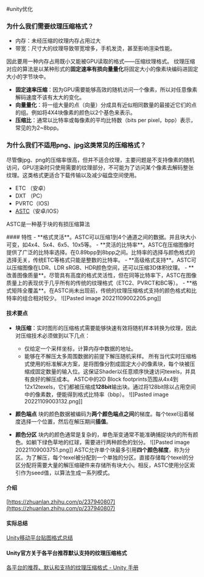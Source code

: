 #unity优化 
### 为什么我们需要纹理压缩格式？
- 内存：未经压缩的纹理内存占用过大
- 带宽：尺寸大的纹理导致带宽增多，手机发烫，甚至影响渲染性能。

因此要用一种内存占用既小又能被GPU读取的格式——压缩纹理格式。
纹理压缩对应的算法是以某种形式的**固定速率有损向量量化**将固定大小的像素块编码进固定大小的字节块中。
- **固定速率压缩**：因为GPU需要能够高效的随机访问一个像素，所以对任意像素解码速度不该有太大的变化。
- **向量量化**：将一组大量的点（向量）分成具有近似相同数量的最接近它们的点的组。例如将4X4块像素的颜色以2个基色来表示。
- **压缩比**：通常以比特率或每像素的平均比特数（bits per pixel，bpp）表示，常见的为2~8bpp。

### 为什么我们不适用png、jpg这类常见的压缩格式？
尽管像jpg、png的压缩率很高，但并不适合纹理，主要问题是不支持像素的随机访问，GPU渲染时只使用需要的纹理部分，不可能为了访问某个像素去解码整张纹理。这类格式更适合下载传输以及减少磁盘空间使用。

- ETC （安卓）
- DXT （PC）
- PVRTC（IOS)
- [ASTC](https://huailiang.github.io/blog/2022/astc/)（安卓/IOS）
<p>ASTC是一种基于块的有损压缩算法</p>
#### 特性
- **格式灵活**。ASTC可以压缩1到4个通道之间的数据。并且块大小可变，如4x4、5x4、6x5、10x5等。
- **灵活的比特率**。ASTC在压缩图像时提供了广泛的比特率选择。在0.89bpp到8bpp之间。比特率的选择与颜色格式的选择无关，传统ETC等格式只能是整数的比特率。
- **高级格式支持**。ASTC可以压缩图像在LDR、LDR sRGB、HDR颜色空间，还可以压缩3D体积纹理。
- **改善图像质量**。尽管具有高度的格式灵活性，但在同等比特率下，ASTC在图像质量上的表现优于几乎所有的传统的纹理格式（ETC2、PVRCT和BC等）。
- **格式矩阵全覆盖**。在ASTC尚未出现前，传统的纹理压缩格式支持的颜色格式和比特率的组合相对较少。 ![[Pasted image 20221109002205.png]]

#### 技术要点
- **块压缩**：实时图形的压缩格式需要能够快速有效将随机样本转换为纹理，因此对压缩技术必须做到以下几点：
	- 仅给定一个采样坐标，计算内存中数据的地址。
	- 能够在不解压太多周围数据的前提下解压随机采样。
   所有当代实时压缩格式使用的标准解决方案，是将图像分割成固定大小的像素块，每个块被压缩成固定数量的输入位。这保证Shader以任意顺序快速访问texels，并具有良好的解压成本。
   ASTC中的2D Block footprints范围从4x4到12x12texels，它们都被压缩成**128bit**输出块。通过将128bit除以占用空间中的像素数，便能得到格式比特率（bbp）。
   ![[Pasted image 20221109003132.png]]

- **颜色端点**
	块的颜色数据被编码为**两个颜色端点之间**的梯度。每个texel沿着梯度选择一个位置，然后在解压期间**插值**。
- **颜色分区**
	块内的颜色通常是复杂的，单色渐变通常不能准确捕捉块内的所有颜色。如躺下绿色草地的红球，需要进行两种颜色的划分。
	![[Pasted image 20221109003751.png]]
	ASTC允许单个块最多引用**四个颜色梯度**，称为分区。为了解压，每个texel被分配到一个单独的分区。直接存储每个texel的分区分配将需要大量的解压缩硬件来存储所有块大小。相反，ASTC使用分区索引作为seed值，以算法生成一系列模式。
#### 介绍
[https://zhuanlan.zhihu.com/p/237940807](https://zhuanlan.zhihu.com/p/237940807)
#### 实际总结
[Unity移动平台贴图格式总结](https://zhuanlan.zhihu.com/p/366436672)
#### Unity官方关于各平台推荐默认支持的纹理压缩格式 
[各平台的推荐、默认和支持的纹理压缩格式 - Unity 手册](https://docs.unity3d.com/cn/current/Manual/class-TextureImporterOverride.html)
